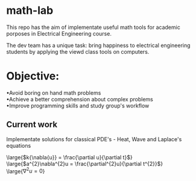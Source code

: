# math-lab
This repo has the aim of implementate useful math tools for academic porposes in Electrical Engineering course.

The dev team has a unique task: bring happiness to electrical engineering students by applying the viewd class tools on computers.

# Objective:
•Avoid boring on hand math problems
\
•Achieve a better comprehension about complex problems
\
•Improve programming skills and study group's workflow

## Current work

Implementate solutions for classical PDE's - Heat, Wave and Laplace's equations

\large{$k{\nabla{u}} = \frac{\partial u}{\partial t}$}
\
\large{$a^{2}\nabla^{2}u = \frac{\partial^{2}u}{\partial t^{2}}$}
\
\large{$\nabla^{2}u = 0$}
